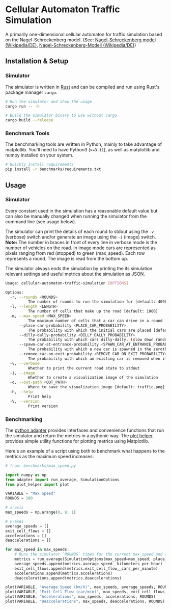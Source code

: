 # Cellular Automaton Traffic Simulation

A primarily one-dimensional cellular automaton for traffic simulation based on the Nagel-Schreckenberg model. (See: [Nagel-Schreckenberg model (Wikipedia/DE)](https://en.wikipedia.org/wiki/Nagel–Schreckenberg_model), [Nagel-Schreckenberg-Modell (Wikipedia/DE)](https://de.wikipedia.org/wiki/Nagel-Schreckenberg-Modell))

## Installation & Setup

### Simulator

The simulator is written in [Rust](https://rust-lang.org/learn/get-started) and can be compiled and run using Rust's package manager `cargo`.

```sh
# Run the simulator and show the usage
cargo run -- -h

# Build the simulator binary to use without cargo
cargo build --release
```

### Benchmark Tools

The benchmarking tools are written in Python, mainly to take advantage of matplotlib.
You'll need to have Python3 (`>=3.11`), as well as matplotlib and numpy installed on your system.

```sh
# Quickly install requirements
pip install -r benchmarks/requirements.txt
```

## Usage

### Simulator

Every constant used in the simulation has a reasonable default value but can also be manually changed
when running the simulator from the command line (see usage below).

The simulator can print the details of each round to stdout using the `-v` (verbose) switch and/or
generate an image using the `-i` (image) switch.
__Note:__ The number in braces in front of every line in verbose mode is the number of vehicles on the
road. In image mode cars are represented as pixels ranging from red (stopped) to green (max_speed).
Each row represents a round. The image is read from the bottom up.

The simulator always ends the simulation by printing the its simulation relevant settings and useful
metrics about the simulation as JSON.

```sh
Usage: cellular-automaton-traffic-simulation [OPTIONS]

Options:
  -r, --rounds <ROUNDS>
          The number of rounds to run the simulation for [default: 4096]
  -l, --length <LENGTH>
          The number of cells that make up the road [default: 1000]
  -m, --max-speed <MAX_SPEED>
          The maximum number of cells that a car can drive in a round [default: 5]
      --place-car-probability <PLACE_CAR_PROBABILITY>
          The probability with which the initial cars are placed [default: 0.5]
      --dilly-dally-probability <DILLY_DALLY_PROBABILITY>
          The probability with which cars dilly-dally. (slow down randomly) [default: 0.2]
      --spawn-car-at-entrance-probability <SPAWN_CAR_AT_ENTRANCE_PROBABILITY>
          The probability with which a new car is spawned in the zeroth cell of the highway. Note: The cell must be clear [default: 0]
      --remove-car-on-exit-probability <REMOVE_CAR_ON_EXIT_PROBABILITY>
          The probability with which an existing car is removed when it passes the last cell of the highway. Colisions with cars in the first cells are ignored, unlike with the usual wrap-around [default: 0]
  -v, --verbose
          Whether to print the current road state to stdout
  -i, --image
          Whether to create a visualization image of the simulation
  -o, --out-path <OUT_PATH>
          Where to save the visualization image [default: traffic.png]
  -h, --help
          Print help
  -V, --version
          Print version
```

### Benchmarking

The [python adapter](./benchmarks/adapter.py) provides interfaces and convenience functions that
run the simulator and return the metrics in a pythonic way. The
[plot helper](./benchmarks/plot_helper.py) provides simple utility functions for plotting metrics
using Matplotlib.

Here's an example of a script using both to benchmark what happens to the metrics as the maximum speed increases:

```python
# from: benchmarks/max_speed.py

import numpy as np
from adapter import run_average, SimulationOptions
from plot_helper import plot

VARIABLE = "Max Speed"
ROUNDS = 100

# x-axis
max_speeds = np.arange(0, 9, 1)

# y-axes
average_speeds = []
exit_cell_flows = []
accelerations = []
deaccelerations = []

for max_speed in max_speeds:
    # Runs the simulator `ROUNDS` times for the current max_speed and averages the results.
    metrics = run_average(SimulationOptions(max_speed=max_speed, place_car_probability=0.4, dilly_dally_probability=0.0), ROUNDS)
    average_speeds.append(metrics.average_speed__kilometers_per_hour)
    exit_cell_flows.append(metrics.exit_cell_flow__cars_per_minute)
    accelerations.append(metrics.accelerations)
    deaccelerations.append(metrics.deaccelerations)

plot(VARIABLE, "Average Speed (km/h)", max_speeds, average_speeds, ROUNDS)
plot(VARIABLE, "Exit Cell Flow (car/min)", max_speeds, exit_cell_flows, ROUNDS)
plot(VARIABLE, "Accelerations", max_speeds, accelerations, ROUNDS)
plot(VARIABLE, "Deaccelerations", max_speeds, deaccelerations, ROUNDS)
```

